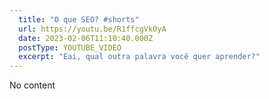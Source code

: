 ```yaml
---
  title: "O que SEO? #shorts"
  url: https://youtu.be/R1ffcgVkOyA
  date: 2023-02-06T11:10:40.000Z
  postType: YOUTUBE_VIDEO
  excerpt: "Eai, qual outra palavra você quer aprender?"
---
```

  
  No content
  